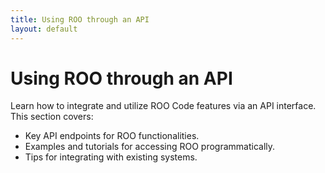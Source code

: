```yaml
---
title: Using ROO through an API
layout: default
---
```


# Using ROO through an API

Learn how to integrate and utilize ROO Code features via an API interface. This section covers:

- Key API endpoints for ROO functionalities.
- Examples and tutorials for accessing ROO programmatically.
- Tips for integrating with existing systems.